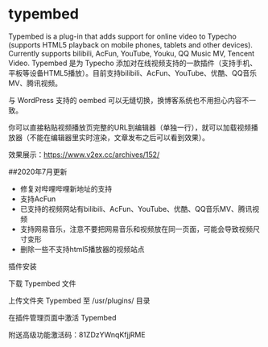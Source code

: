 # typembed

Typembed is a plug-in that adds support for online video to Typecho (supports HTML5 playback on mobile phones, tablets and other devices). Currently supports bilibili, AcFun, YouTube, Youku, QQ Music MV, Tencent Video.
Typembed 是为 Typecho 添加对在线视频支持的一款插件（支持手机、平板等设备HTML5播放）。目前支持bilibili、AcFun、YouTube、优酷、QQ音乐MV、腾讯视频。

与 WordPress 支持的 oembed 可以无缝切换，换博客系统也不用担心内容不一致。

你可以直接粘贴视频播放页完整的URL到编辑器（单独一行），就可以加载视频播放器（不能在编辑器里实时渲染，文章发布之后可以看到效果）。

效果展示：https://www.v2ex.cc/archives/152/

##2020年7月更新

 - 修复对哔哩哔哩新地址的支持
 - 支持AcFun
 - 已支持的视频网站有bilibili、AcFun、YouTube、优酷、QQ音乐MV、腾讯视频
 - 支持网易音乐，注意不要把网易音乐和视频放在同一页面，可能会导致视频尺寸变形
 - 删除一些不支持html5播放器的视频站点

插件安装

下载 Typembed 文件

上传文件夹 Typembed 至 /usr/plugins/ 目录

在插件管理页面中激活 Typembed

附送高级功能激活码：81ZDzYWnqKfjjRME
